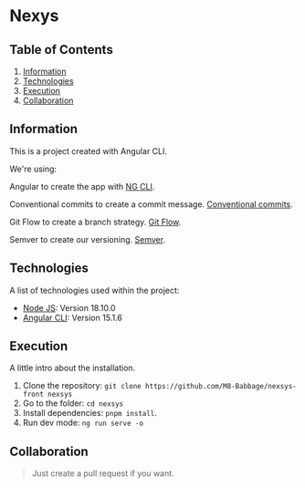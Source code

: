 # Nexys

## Table of Contents

1. [Information](#information)
2. [Technologies](#technologies)
3. [Execution](#execution)
4. [Collaboration](#collaboration)

## Information

This is a project created with Angular CLI.

We're using:

Angular to create the app with [NG CLI](https://angular.io/cli).

Conventional commits to create a commit message. [Conventional commits](https://www.conventionalcommits.org/en/v1.0.0/).

Git Flow to create a branch strategy. [Git Flow](https://nvie.com/posts/a-successful-git-branching-model/).

Semver to create our versioning. [Semver](https://semver.org/).

## Technologies

A list of technologies used within the project:

- [Node JS](https://nodejs.org/en/): Version 18.10.0
- [Angular CLI](https://angular.io/cli): Version 15.1.6


## Execution

A little intro about the installation.

1. Clone the repository: `git clone https://github.com/M8-Babbage/nexsys-front nexsys`
2. Go to the folder: `cd nexsys`
3. Install dependencies: `pnpm install`.
4. Run dev mode: `ng run serve -o`

## Collaboration

> Just create a pull request if you want.